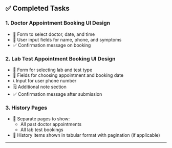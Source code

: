 ## ✅ Completed Tasks

### 1. Doctor Appointment Booking UI Design
- 📅 Form to select doctor, date, and time
- 📝 User input fields for name, phone, and symptoms
- ✅ Confirmation message on booking

### 2. Lab Test Appointment Booking UI Design
- 🧪 Form for selecting lab and test type
- 📆 Fields for choosing appointment and booking date
- 📞 Input for user phone number
- 🗒️ Additional note section
- ✅ Confirmation message after submission

### 3. History Pages
- 📜 Separate pages to show:
  - All past doctor appointments
  - All lab test bookings
- 📅 History items shown in tabular format with pagination (if applicable)

---